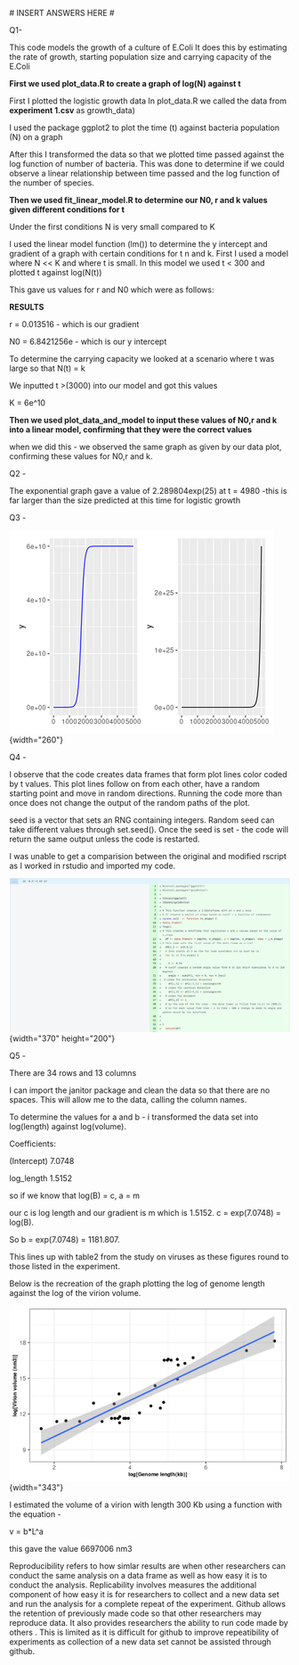 \# INSERT ANSWERS HERE \#

Q1-

This code models the growth of a culture of E.Coli It does this by estimating the rate of growth, starting population size and carrying capacity of the E.Coli

**First we used plot_data.R to create a graph of log(N) against t**

First I plotted the logistic growth data In plot_data.R we called the data from **experiment 1.csv** as growth_data)

I used the package ggplot2 to plot the time (t) against bacteria population (N) on a graph

After this I transformed the data so that we plotted time passed against the log function of number of bacteria. This was done to determine if we could observe a linear relationship between time passed and the log function of the number of species.

**Then we used fit_linear_model.R to determine our N0, r and k values given different conditions for t**

Under the first conditions N is very small compared to K

I used the linear model function (lm()) to determine the y intercept and gradient of a graph with certain conditions for t n and k. First I used a model where N \<\< K and where t is small. In this model we used t \< 300 and plotted t against log(N(t))

This gave us values for r and N0 which were as follows:

**RESULTS**

r = 0.013516 - which is our gradient

N0 = 6.8421256e - which is our y intercept

To determine the carrying capacity we looked at a scenario where t was large so that N(t) = k

We inputted t \>(3000) into our model and got this values

K = 6e\^10

**Then we used plot_data_and_model to input these values of N0,r and k into a linear model, confirming that they were the correct values**

when we did this - we observed the same graph as given by our data plot, confirming these values for N0,r and k.

Q2 -

The exponential graph gave a value of 2.289804exp(25) at t = 4980 -this is far larger than the size predicted at this time for logistic growth

Q3 -

![](Plot_comparision.png){width="260"}

Q4 -

I observe that the code creates data frames that form plot lines color coded by t values. This plot lines follow on from each other, have a random starting point and move in random directions. Running the code more than once does not change the output of the random paths of the plot.

seed is a vector that sets an RNG containing integers. Random seed can take different values through set.seed(). Once the seed is set - the code will return the same output unless the code is restarted.

I was unable to get a comparision between the original and modified rscript as I worked in rstudio and imported my code.

![](Random.png){width="370" height="200"}

Q5 -

There are 34 rows and 13 columns

I can import the janitor package and clean the data so that there are no spaces. This will allow me to the data, calling the column names.

To determine the values for a and b - i transformed the data set into log(length) against log(volume).

Coefficients:

(Intercept) 7.0748

log_length 1.5152

so if we know that log(B) = c, a = m

our c is log length and our gradient is m which is 1.5152. c = exp(7.0748) = log(B).

So b = exp(7.0748) = 1181.807.

This lines up with table2 from the study on viruses as these figures round to those listed in the experiment.

Below is the recreation of the graph plotting the log of genome length against the log of the virion volume.

![](virus_log_plot.png){width="343"}

I estimated the volume of a virion with length 300 Kb using a function with the equation -

v = b\*L\^a

this gave the value 6697006 nm3

Reproducibility refers to how simlar results are when other researchers can conduct the same analysis on a data frame as well as how easy it is to conduct the analysis. Replicability involves measures the additional component of how easy it is for researchers to collect and a new data set and run the analysis for a complete repeat of the experiment. Github allows the retention of previously made code so that other researchers may reproduce data. It also provides researchers the ability to run code made by others . This is limited as it is difficult for github to improve repeatibility of experiments as collection of a new data set cannot be assisted through github.
